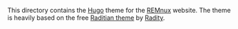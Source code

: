 This directory contains the [Hugo](https://gohugo.io) theme for the [REMnux](https://REMnux.org) website. The theme is heavily based on the free [Raditian theme](https://github.com/radity/raditian-free-hugo-theme) by [Radity](https://radity.com).